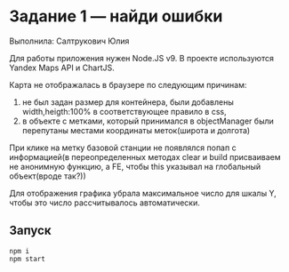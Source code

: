 # Задание 1 — найди ошибки

Выполнила: Салтрукович Юлия

Для работы приложения нужен Node.JS v9. В проекте используются Yandex Maps API и ChartJS.

Карта не отображалась в браузере по следующим причинам:
1. не был задан размер для  контейнера, были добавлены width,heigth:100% в соответствующее правило в css,
2. в объекте с метками, который принимался в objectManager были перепутаны местами координаты меток(широта и долгота) 

При клике на метку базовой станции не появлялся попап с информацией(в переопределенных методах clear и build присваиваем не анонимную функцию, а FE, чтобы this указывал на глобальный объект(вроде так?))

Для отображения графика убрала максимальное число для шкалы Y, чтобы это число рассчитывалось автоматически.

## Запуск

```
npm i
npm start
```
